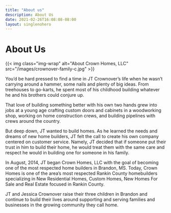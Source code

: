 ```yaml
---
title: "About us"
description: About Us
date: 2021-02-26T16:08:08-08:00
layout: singlenohero
---
```

# About Us

{{< img class="img-wrap" alt="About Crown Homes, LLC" src="/images/crownover-family-c.jpg" >}}

You’d be hard pressed to find a time in JT Crownover’s life when he wasn’t carrying around a hammer, some nails and plenty of big ideas. From treehouses to go-karts, he spent most of his childhood building whatever he and his brothers could conjure up.

That love of building something better with his own two hands grew into jobs at a young age crafting custom doors and cabinets in a woodworking shop, working on home construction crews, and building pipelines with crews around the country.

But deep down, JT wanted to build homes. As he learned the needs and dreams of new home builders, JT felt the call to create his own company centered on customer service. Namely, JT decided that if someone put their trust in him to build their home, he would treat them with the same care and respect he would in building one for someone in his family.

In August, 2014, JT began Crown Homes, LLC with the goal of becoming one of the most respected home builders in Brandon, MS. Today, Crown Homes is one of the area’s most respected Rankin County homebuilders specializing in New Residential Homes, Custom Homes, New Homes For Sale and Real Estate focused in Rankin County.

JT and Jessica Crownover raise their three children in Brandon and continue to build their lives around supporting and serving families and businesses in the growing community they call home.
